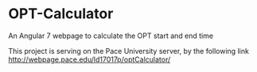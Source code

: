 # OPT-Calculator
An Angular 7 webpage to calculate the OPT start and end time

This project is serving on the Pace University server, by the following link 
http://webpage.pace.edu/ld17017p/optCalculator/
